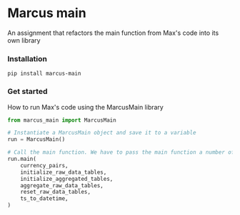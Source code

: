 # Marcus main

An assignment that refactors the main function from Max's code into its own library

### Installation

```
pip install marcus-main
```

### Get started

How to run Max's code using the MarcusMain library

```Python
from marcus_main import MarcusMain

# Instantiate a MarcusMain object and save it to a variable
run = MarcusMain()

# Call the main function. We have to pass the main function a number of arguments that are defined elsewhere in Max's code.
run.main(
    currency_pairs,
    initialize_raw_data_tables,
    initialize_aggregated_tables,
    aggregate_raw_data_tables,
    reset_raw_data_tables,
    ts_to_datetime,
)
```
